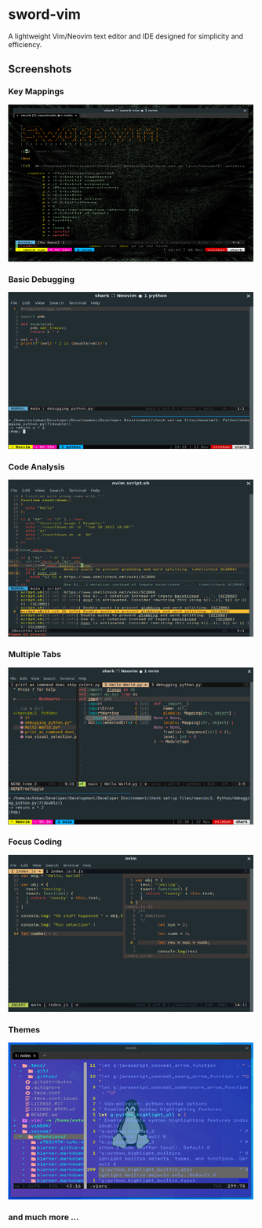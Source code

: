 # sword-vim

A lightweight Vim/Neovim text editor and IDE designed for simplicity and efficiency.

## Screenshots

### Key Mappings

<img alt="sword-vim" src="./screenshots/sword-vim.png?raw=true" width="500" height="320" />

### Basic Debugging

<img alt="debugging" src="./screenshots/debugging.png?raw=true" width="500" height="320" />

### Code Analysis

<img alt="analysis" src="./screenshots/analysis.png?raw=true" width="500" height="320" />

### Multiple Tabs

<img alt="buffers" src="./screenshots/buffers.png?raw=true" width="500" height="320" />

### Focus Coding

<img alt="focus" src="./screenshots/focus.png?raw=true" width="500" height="320" />

### Themes

<img alt="themes" src="./screenshots/themes.png?raw=true" width="500" height="320" />

### and much more ...
